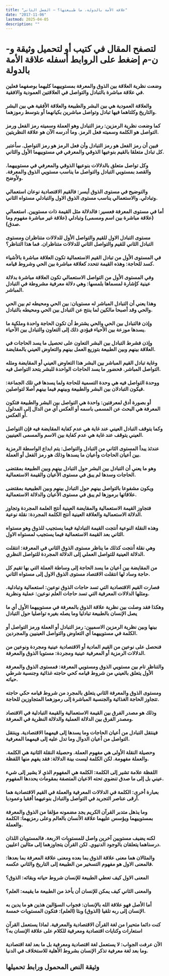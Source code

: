 ```yaml
---
title: "علاقة الأمة بالدولة، ما طبيعتها؟ – الفصل الثاني"
date: "2017-11-06"
lastmod: 2025-04-05
description: ""
---
```

# **لتصفح المقال في كتيب أو لتحميل وثيقة و-ن-م إضغط على الروابط أسفله** **علاقة الأمة بالدولة**

### وضعت نظرية العلاقة بين الذوق والمعرفة بمستوييهما كليهما بوصفهما فعلين في علاقة مباشرة بالتبادل والتواصل في العلاقتين العمودية والافقية.

### والعلاقة العمودية هي بين البشر والطبيعة والعلاقة الأفقية هي بين البشر والتاريخ وكلتاهما فيها تبادل وتواصل مباشرين بكيانهما أو بتوسط رموزهما.

### كما وضعت نظرية الرمزين: رمز التبادل وهو العملة وسميته رمز الفعل ورمز التواصل هو الكلمة وسميته فعل الرمز. وما أدرسه الآن هو علاقة النظريتين.

### فبين أن رمز الفعل هو رمز التبادل وأن فعل الرمز هو رمز التواصل. سأعتبر كل تبادل متعلقا بالقيم بنوعيها الذوقي والمعرفي في مستوييهما الأول والثاني.

### وكل تواصل متعلق بالدلالات بنوعيها الذوقي والمعرفي في مستوييهما. والقصد بمستويي التبادل والتواصل ما يناسب مستويي الذوق والمعرفة. ولأوضح.

### والتوضيح في مستوى الذوق أيسر: فالقيم الاقتصادية نوعان استعمالي وتبادلي. والاستعمالي يناسب مستوى الذوق الاول والتبادلي مستواه الثاني.

### أما في مستوى المعرفة فعسير: فالدلالة مثل القيمة ذات مستويين. استعمالي (علاقة مباشرة بين اسم ومسمى) وتبادلي (علاقة غير مباشرة مفهوم وما صدق).

### مستوى التبادل الاول للقيم والتواصل الأول للدلالات متناظران ومستوى التبادل الثاني للقيم والتواصل الثاني للدلالات متناظران. فما هذا التناظر؟

### في المستوى الأول من تبادل القيم الاستعمالية تكون العلاقة مباشرة بالأشياء كسد للحاجة: وهذه القيمة تتحدد كعلاقة مباشرة بين الحي وشروط قيامه.

### وفي المستوى الأول من التواصل الاستعمالي تكون العلاقة مباشرة بدلالة عينية كإشارة لمسماها بلمسها: وهي دلالة معرفية مشروطة في التبادل المباشر.

### وهذا يعني أن التبادل المباشر له مستويان: بين الحي ومحيطه ثم بين الحي والحي وقد أصبحا مالكين لما ينتج عن التبادل بين الحي ومحيطه بالتبادل.

### وإذن فالتبادل بين الحي والحي يشترط أن تكون الحاجة واحدة وملكية ما يسدها موزعة بين الأحياء فيؤدي ذلك إلى التعاون والتبادل بين الأحياء.

### وإذن فشرط التبادل بين البشر التعاون على تحصيل ما يسد الحاجات في العلاقة بينهم وبين الطبيعة بتوزيع العمل بينهم والتعاوض العيني بالمقايضة.

### وغاية تبادل القيم المباشر بين البشر هذا التعاوض العيني أو المقايضة ومثله التواصل المباشر. فحضور ما يسد الحاجات الواحدة للبشر يتحد التواصل فيه.

### ووحدة التواصل فيه هي وحدة التسمية للحاجة ولما يسدها في تلك الجماعة: فيكون التبادلان بين البشر والطبيعة وبينهم فيما بينهم أصلا لتواصلين.

### أو بصورة أدق لمعرفتين: واحدة هي التواصل بين البشر والطبيعة فتكون المعرفة هي البحث عن المسمى باسمه أو العكس أي من الدال إلى المدلول أو العكس.

### وكما يتوقف التبادل العيني عند غاية هي عدم كفاية المقايضة فيه فإن التواصل العيني يتوقف عند غاية هي عدم كفاية بين الاسم والمسمى العينيين.

### عندئذ يبدأ المستوى الثاني من التبادل والتواصل: يتم ابداع الواسطة الرمزية بين أعيان الحاجات وأعيان ما يسدها وذلك هو رمز الفعل أو العملة.

### وهو ما يعني أن التبادل بين البشر حول التبادل بينهم وبين الطبيعة بمقتضى الحاجات وسدها لم يبق في مستوى الأعيان والقيمة الاستعمالية.

### ويكون مشفوعا بالتواصل بينهم حول التبادل بينهم وبين الطبيعية بمقتضى علاقاتها برموزها لم يبق في مستوى الأعيان والدلالة الاستعمالية.

### فتجاوز القيمة الاستعمالية والمقايضة العينية أنتج العلمة المجردة وتجاوز الدلالة الاستعمالية والعلاقة العينية أنتج الكلمة المجردة: نقلة نوعية.

### وهذه النقلة النوعية أنتجت القيمة التبادلية فيما يستجيب للذوق وهو مستواه الثاني بعد القيمة الاستعمالية فيما يستجيب لمستواه الاول.

### وهي نقلة أنتجت كذلك ما يناظر مستوى الذوق الثاني في المعرفة: انتقلت الدلالة العينية للتواصل العملي إلى الدلالة المجردة للتواصل النظري.

### من المقايضة بين أعيان ما يسد الحاجة إلى وساطة العملة التي بها تقيم كل حاجة وساد لها انتقلت الاقتصاد مستوى الذوق الاول إلى مستواه الثاني.

### فصارت القيم الاقتصادية التي تسد حاجات الذوق نوعين: استعمالية وتبادلية. ومثلها الدلالات المعرفية التي تسد حاجات العلم نوعين: عملية ونظرية.

### وهكذا فقد وصلت بين نظرية علاقة الذوق بالمعرفة في مستوييهما الأول أي ما يصل الإنسان بالطبيعة تبادليا وما يصله بغيره تواصليا حول التبادل

### بينها وبين نظرية الرمزين الاسميين: رمز التبادل أو العملة ورمز التواصل أو الكلمة في مستوييهما أي التعاوض والتواصل العينيين والمجردين.

### فنحصل على نوعين من القيم المادية أو الاقتصادية عينية ومجردة ونوعين من الدلالات الرمزية أو المعرفية عينية ومجردة: مستويا الذوق والمعرفة.

### والتناظر تام بين مستويي الذوق ومستويي المعرفة: فمستوى الذوق والمعرفة الأول يتعلق بالعيني من شروط قيامه كحي حاجته غذائية وجنسية شرطي حياته.

### ومستوى الذوق والمعرفة الثاني يتعلق بالمجرد من شروط قيامه حكي حاجته تتجاوز الحاجة الغذائية والجنسية المباشرة إلى رموزهما المتجاوزين للحاجة.

### وذلك هو مصدر الفرق بين القيمة الاستعمالية والقيمة التبادلية في الاقتصاد ومصدر الفرق بين الدلالة العملية والدلالة النظرية في المعرفة.

### فينتقل التبادل من أعيان الحاجات وما يسدها إلى قيمهما الاقتصادية. وينتقل التواصل من أعيان الدوال وما تدل عليه إلى قيمهما المعرفية.

### وحصيلة النقلة الأولى هي مفهوم العملة. وحصيلة النقلة الثانية هي الكلمة. والعملة مفهومة. لكن الكلمة ليست بينة الدلالة: فقد يفهم منها اللفظة.

### اللفظة علامة تشير إلى الكلمة: الكلمة هي المفهوم الذي لا يشير إلى شيء عيني بل إلى ما صدق تنضوي تحته الاعيان المتصفة بمقومات يحددها المفهوم.

### بعبارة أخرى: الكلمة في الدلالات المعرفية والعملة في القيم الاقتصادية هما أرقى عناصر التجريد في التواصل والتبادل بنوعيهما أفقيا وعموديا.

### وما يذهل متدبر القرآن الكريم يجد مضمونه مؤلفا من الذوق والمعرفة بمستوييهما ويؤسس عليهما علاقة الأنسان بالعالم وعلى رمزيهما: الكلمة والعملة.

### لكنه يضيف مستويين آخرين واصل للمستويات الاربعة. فالمستويان اللذان درسناهما يتعلقان بالوجود الدنيوي. لكن القرآن يتجاوزهما إلى مثالين اعليين.

### والمثالان هما معنى علاقة الذوق بما بعده ومعنى علاقة المعرفة بما بعدها: فالمعنى الاول هو مفهوم التسخير من الطبيعة إلى التاريخ والثاني عكسه.

### المعنى الاول كيف تعطي الطبيعة للإنسان شروط حياته وبقائه: الذوق؟

### والمعنى الثاني كيف يمكن للإنسان أن يأخذ من الطبيعة ما يقيمه: العلم؟

### أما الأصل فهو علاقة الله بالإنسان: فجواب السؤالين هذين هو ما يدين به الإنسان إلى ربه تلقيا (الذوق) وبثا (العلم): فتكون المستويات خمسة.

### كنت دائما متحيرا من لغة القرآن الاقتصادية والمعرفية. لماذا يستعمل القرآن استعارات وكنايات اقتصادية ومعرفية للكلام على علاقة الإنسان به؟

### الآن عرفت الجواب: لا يستعمل لغة اقتصادية ومعرفية بل ما بعد لغة اقتصادية وما بعد لغة معرفية تذكر الإنسان بشروط الأهلية للاستخلاف في الدنيا.

## وثيقة النص المحمول ورابط تحميلها

###
